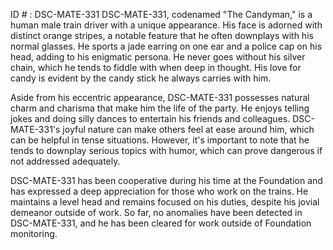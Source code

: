 ID # : DSC-MATE-331
DSC-MATE-331, codenamed "The Candyman," is a human male train driver with a unique appearance. His face is adorned with distinct orange stripes, a notable feature that he often downplays with his normal glasses. He sports a jade earring on one ear and a police cap on his head, adding to his enigmatic persona. He never goes without his silver chain, which he tends to fiddle with when deep in thought. His love for candy is evident by the candy stick he always carries with him.

Aside from his eccentric appearance, DSC-MATE-331 possesses natural charm and charisma that make him the life of the party. He enjoys telling jokes and doing silly dances to entertain his friends and colleagues. DSC-MATE-331's joyful nature can make others feel at ease around him, which can be helpful in tense situations. However, it's important to note that he tends to downplay serious topics with humor, which can prove dangerous if not addressed adequately.

DSC-MATE-331 has been cooperative during his time at the Foundation and has expressed a deep appreciation for those who work on the trains. He maintains a level head and remains focused on his duties, despite his jovial demeanor outside of work. So far, no anomalies have been detected in DSC-MATE-331, and he has been cleared for work outside of Foundation monitoring.
